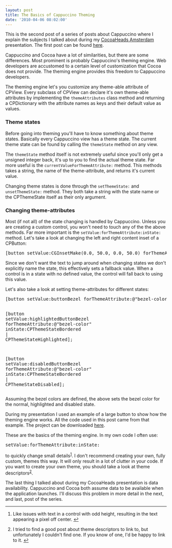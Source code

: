 ```yaml
---
layout: post
title: The Basics of Cappuccino Theming
date: '2010-04-06 08:02:00'
---
```


<p>This is the second post of a series of posts about Cappuccino where I explain the subjects I talked about during my <a href="http://www.cocoaheads.nl">CocoaHeads Amsterdam</a> presentation. The first post can be found <a href="http://www.annema.me/blog/post/objective-j-explained-brtoll-free-bridges">here</a>.</p>
<p>Cappuccino and Cocoa have a lot of similarities, but there are some differences. Most prominent is probably Cappuccino's theming engine. Web developers are accustomed to a certain level of customization that Cocoa does not provide. The theming engine provides this freedom to Cappuccino developers. </p>
<p>The theming engine let's you customize any theme-able attribute of CPView. Every subclass of CPView can declare it's own theme-able attributes by implementing the <code>themeAttributes</code> class method and returning a CPDictionary with the attribute names as keys and their default value as values.</p>
<h3>Theme states</h3>
<p>Before going into theming you'll have to know something about theme states. Basically every Cappuccino view has a theme state. The current theme state can be found by calling the <code>themeState</code> method on any view.</p>
<p>The <code>themeState</code> method itself is not extremely useful since you'll only get a unsigned integer back, it's up to you to find the actual theme state. Far more useful is the <code>currentValueForThemeAttribute:</code> method. This methods takes a string, the name of the theme-attribute, and returns it's current value.</p>
<p>Changing theme states is done through the <code>setThemeState:</code> and <code>unsetThemeState:</code> method. They both take a string with the state name or the CPThemeState itself as their only argument.</p>
<h3>Changing theme-attributes</h3>
<p>Most (if not all) of the state changing is handled by Cappuccino. Unless you are creating a custom control, you won't need to touch any of the the above methods. Far more important is the <code>setValue:forThemeAttribute:inState:</code> method. Let's take a look at changing the left and right content inset of a CPButton:</p>
<div class="codehilite"><pre><span class="p">[</span><span class="n">button</span> <span class="n">setValue</span><span class="o">:</span><span class="nf">CGInsetMake</span><span class="p">(</span><span class="mf">0.0</span><span class="p">,</span> <span class="mf">50.0</span><span class="p">,</span> <span class="mf">0.0</span><span class="p">,</span> <span class="mf">50.0</span><span class="p">)</span> <span class="n">forThemeAttribute</span><span class="o">:</span><span class="s">@&quot;content-inset&quot;</span><span class="p">];</span>
</pre></div>


<p>Since we don't want the text to jump around when changing states we don't explicitly name the state, this effectively sets a fallback value. When a control is in a state with no defined value, the control will fall back to using this value. </p>
<p>Let's also take a look at setting theme-attributes for different states:</p>
<div class="codehilite"><pre><span class="p">[</span><span class="n">button</span> <span class="n">setValue</span><span class="o">:</span><span class="n">buttonBezel</span> <span class="n">forThemeAttribute</span><span class="o">:</span><span class="s">@&quot;bezel-color&quot;</span> <span class="n">inState</span><span class="o">:</span><span class="n">CPThemeStateBordered</span><span class="p">];</span>

<span class="p">[</span><span class="n">button</span> <span class="n">setValue</span><span class="o">:</span><span class="n">highlightedButtonBezel</span> <span class="n">forThemeAttribute</span><span class="o">:</span><span class="s">@&quot;bezel-color&quot;</span> <span class="n">inState</span><span class="o">:</span><span class="n">CPThemeStateBordered</span> <span class="o">|</span> <span class="n">CPThemeStateHighlighted</span><span class="p">];</span>

<span class="p">[</span><span class="n">button</span> <span class="n">setValue</span><span class="o">:</span><span class="n">disabledButtonBezel</span> <span class="n">forThemeAttribute</span><span class="o">:</span><span class="s">@&quot;bezel-color&quot;</span> <span class="n">inState</span><span class="o">:</span><span class="n">CPThemeStateBordered</span> <span class="o">|</span> <span class="n">CPThemeStateDisabled</span><span class="p">];</span>
</pre></div>


<p>Assuming the bezel colors are defined, the above sets the bezel color for the normal, highlighted and disabled state.</p>
<p>During my presentation I used an example of a large button to show how the theming engine works. All the code used in this post came from that example. The project can be downloaded <a href="http://dl.dropbox.com/u/3415875/Blog/Cappuccino%20Theming/Theming%20Cappuccino%20-%20The%20Basics.zip">here</a>.</p>
<p>These are the basics of the theming engine. In my own code I often use:</p>
<div class="codehilite"><pre><span class="n">setValue</span><span class="o">:</span><span class="n">forThemeAttribute</span><span class="o">:</span><span class="n">inState</span><span class="o">:</span>
</pre></div>


<p>to quickly change small details<sup id="fnref:1"><a href="#fn:1" rel="footnote">1</a></sup>. I don't recommend creating your own, fully custom, themes this way. It will only result in a lot of clutter in your code. If you want to create your own theme, you should take a look at theme descriptors<sup id="fnref:2"><a href="#fn:2" rel="footnote">2</a></sup>.</p>
<p>The last thing I talked about during my CocoaHeads presentation is data availability. Cappuccino and Cocoa both assume data to be available when the application launches. I'll discuss this problem in more detail in the next, and last, post of the series.</p>
<div class="footnote">
<hr>
<ol>
<li id="fn:1">
<p>Like issues with text in a control with odd height, resulting in the text appearing a pixel off center.&#160;<a href="#fnref:1" rev="footnote" title="Jump back to footnote 1 in the text">&#8617;</a></p>
</li>
<li id="fn:2">
<p>I tried to find a good post about theme descriptors to link to, but unfortunately I couldn't find one. If you know of one, I'd be happy to link to it.&#160;<a href="#fnref:2" rev="footnote" title="Jump back to footnote 2 in the text">&#8617;</a></p>
</li>
</ol>
</div>
